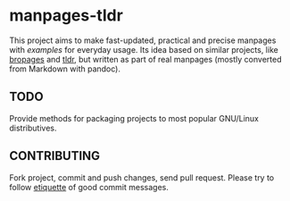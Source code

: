 manpages-tldr
=============

This project aims to make fast-updated, practical and precise manpages with
*examples* for everyday usage. Its idea based on similar projects, like
[bropages](http://bropages.org/) and [tldr](https://github.com/rprieto/tldr),
but written as part of real manpages (mostly converted from Markdown with
pandoc).

TODO
----

Provide methods for packaging projects to most popular GNU/Linux distributives.

CONTRIBUTING
------------

Fork project, commit and push changes, send pull request.
Please try to follow
[etiquette](http://tbaggery.com/2008/04/19/a-note-about-git-commit-messages.html)
of good commit messages.
